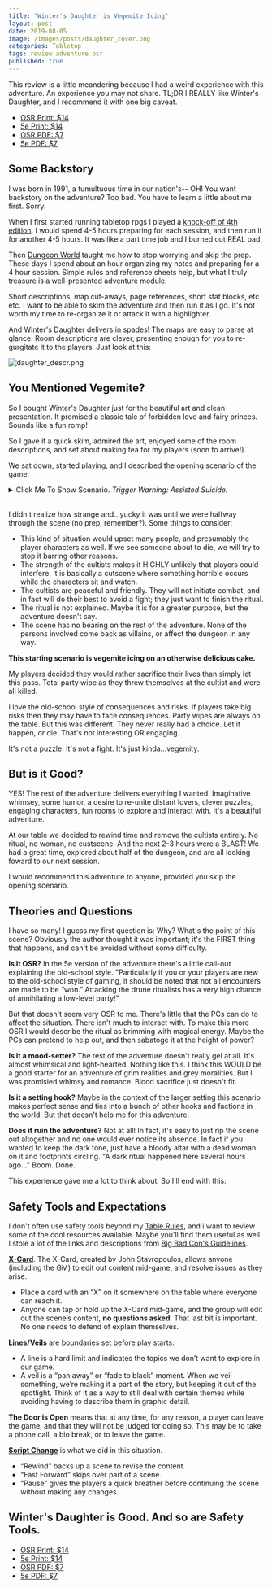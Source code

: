 ```yaml
---
title: "Winter's Daughter is Vegemite Icing"
layout: post
date: 2019-08-05
image: /images/posts/daughter_cover.png
categories: Tabletop
tags: review adventure osr
published: true
---
```

This review is a little meandering because I had a weird experience with this adventure. An experience you may not share. TL;DR I REALLY like Winter's Daughter, and I recommend it with one big caveat.

 - [OSR Print: $14](https://necroticgnome.com/products/dolmenwood-winters-daughter)
 - [5e Print: $14](https://necroticgnome.com/products/dolmenwood-winters-daughter?variant=14210136834093)
 - [OSR PDF: $7](https://www.drivethrurpg.com/product/270795/Winters-Daughter-OldSchool-Version) 
 - [5e PDF: $7](https://www.drivethrurpg.com/product/270798/Winters-Daughter-5th-Edition-Version)

## Some Backstory

I was born in 1991, a tumultuous time in our nation's-- OH! You want backstory on the adventure? Too bad. You have to learn a little about me first. Sorry.

When I first started running tabletop rpgs I played a [knock-off of 4th edition](http://www.ruleofcool.com/). I would spend 4-5 hours preparing for each session, and then run it for another 4-5 hours. It was like a part time job and I burned out REAL bad.

Then [Dungeon World](https://dungeon-world.com/) taught me how to stop worrying and skip the prep. These days I spend about an hour organizing my notes and preparing for a 4 hour session. Simple rules and reference sheets help, but what I truly treasure is a well-presented adventure module.

Short descriptions, map cut-aways, page references, short stat blocks, etc etc. I want to be able to skim the adventure and then run it as I go. It's not worth my time to re-organize it or attack it with a highlighter. 

And Winter's Daughter delivers in spades! The maps are easy to parse at glance. Room descriptions are clever, presenting enough for you to re-gurgitate it to the players. Just look at this:

![daughter_descr.png](/images/posts/daughter_descr.png)

## You Mentioned Vegemite?

So I bought Winter's Daughter just for the beautiful art and clean presentation. It promised a classic tale of forbidden love and fairy princes. Sounds like a fun romp!

So I gave it a quick skim, admired the art, enjoyed some of the room descriptions, and set about making tea for my players (soon to arrive!).

We sat down, started playing, and I described the opening scenario of the game. 

<details>
  <summary>Click Me To Show Scenario. <i>Trigger Warning: Assisted Suicide.</i></summary>
  <p>The group comes across some cultists about to sacrifice a young woman in a dark ritual. The cultists greet the PCs warmly, politely asking for their help with the ritual. The woman is wild-eyed and shaking, but she claims to be a willing sacrifice. This is her moment of glory!</p>
  <p>If the PCs help with the ritual then the woman is killed, her blood is collected in a bowl, and the cultists depart peacefully, maybe offering a small reward of thanks.</p>
  <p>If the PCs wish to intervene, they must take down these two cultists. They are VERY powerful magic users who don't really want to hurt strangers, but are dedicated to their ritual.</p>
</details>
<br/>

I didn't realize how strange and...yucky it was until we were halfway through the scene (no prep, remember?). Some things to consider:

 - This kind of situation would upset many people, and presumably the player characters as well. If we see someone about to die, we will try to stop it barring other reasons.
 - The strength of the cultists makes it HIGHLY unlikely that players could interfere. It is basically a cutscene where something horrible occurs while the characters sit and watch. 
 - The cultists are peaceful and friendly. They will not initiate combat, and in fact will do their best to avoid a fight; they just want to finish the ritual.
 - The ritual is not explained. Maybe it is for a greater purpose, but the adventure doesn't say. 
 - The scene has no bearing on the rest of the adventure. None of the persons involved come back as villains, or affect the dungeon in any way.

**This starting scenario is vegemite icing on an otherwise delicious cake.**

My players decided they would rather sacrifice their lives than simply let this pass. Total party wipe as they threw themselves at the cultist and were all killed. 

I love the old-school style of consequences and risks. If players take big risks then they may have to face consequences. Party wipes are always on the table. But this was different. They never really had a choice. Let it happen, or die. That's not interesting OR engaging. 

It's not a puzzle. It's not a fight. It's just kinda...vegemity.

## But is it Good?

YES! The rest of the adventure delivers everything I wanted. Imaginative whimsey, some humor, a desire to re-unite distant lovers, clever puzzles, engaging characters, fun rooms to explore and interact with. It's a beautiful adventure.

At our table we decided to rewind time and remove the cultists entirely. No ritual, no woman, no custscene. And the next 2-3 hours were a BLAST! We had a great time, explored about half of the dungeon, and are all looking foward to our next session.

I would recommend this adventure to anyone, provided you skip the opening scenario.

## Theories and Questions

I have so many! I guess my first question is: Why? What's the point of this scene? Obviously the author thought it was important; it's the FIRST thing that happens, and can't be avoided without some difficulty.

**Is it OSR?** In the 5e version of the adventure there's a little call-out explaining the old-school style. "Particularly if you or your players are new to the old-school style of gaming, it should be noted that not all encounters are made to be “won.” Attacking the drune ritualists has a very high chance of annihilating a low-level party!"

But that doesn't seem very OSR to me. There's little that the PCs can do to affect the situation. There isn't much to interact with. To make this more OSR I would describe the ritual as brimming with magical energy. Maybe the PCs can pretend to help out, and then sabatoge it at the height of power?

**Is it a mood-setter?** The rest of the adventure doesn't really gel at all. It's almost whimsical and light-hearted. Nothing like this. I think this WOULD be a good starter for an adventure of grim realities and grey moralities. But I was promisied whimsy and romance. Blood sacrifice just doesn't fit.

**Is it a setting hook?** Maybe in the context of the larger setting this scenario makes perfect sense and ties into a bunch of other hooks and factions in the world. But that doesn't help me for this adventure.

**Does it ruin the adventure?** Not at all! In fact, it's easy to just rip the scene out altogether and no one would ever notice its absence. In fact if you wanted to keep the dark tone, just have a bloody altar with a dead woman on it and footprints circling. "A dark ritual happened here several hours ago..." Boom. Done.

This experience gave me a lot to think about. So I'll end with this:

## Safety Tools and Expectations

I don't often use safety tools beyond my [Table Rules](/files/Table_Rules.pdf), and i want to review some of the cool resources available. Maybe you'll find them useful as well. I stole a lot of the links and descriptions from [Big Bad Con's Guidelines](https://www.bigbadcon.com/safety-mechanisms/).

**[X-Card](https://docs.google.com/document/d/1SB0jsx34bWHZWbnNIVVuMjhDkrdFGo1_hSC2BWPlI3A/edit)**. The X-Card, created by John Stavropoulos, allows anyone (including the GM) to edit out content mid-game, and resolve issues as they arise.

 - Place a card with an “X” on it somewhere on the table where everyone can reach it.
 - Anyone can tap or hold up the X-Card mid-game, and the group will edit out the scene’s content, **no questions asked**. That last bit is important. No one needs to defend of explain themselves. 

**[Lines/Veils](https://rpg.stackexchange.com/questions/30906/what-do-the-terms-lines-and-veils-mean)** are boundaries set before play starts. 

 - A line is a hard limit and indicates the topics we don’t want to explore in our game.
 - A veil is a “pan away” or “fade to black” moment. When we veil something, we’re making it a part of the story, but keeping it out of the spotlight. Think of it as a way to still deal with certain themes while avoiding having to describe them in graphic detail.

**The Door is Open** means that at any time, for any reason, a player can leave the game, and that they will not be judged for doing so. This may be to take a phone call, a bio break, or to leave the game.

**[Script Change](http://briebeau.com/thoughty/script-change/)** is what we did in this situation.

 - “Rewind” backs up a scene to revise the content.
 - “Fast Forward” skips over part of a scene.
 - “Pause” gives the players a quick breather before continuing the scene without making any changes.

## Winter's Daughter is Good. And so are Safety Tools.

 - [OSR Print: $14](https://necroticgnome.com/products/dolmenwood-winters-daughter)
 - [5e Print: $14](https://necroticgnome.com/products/dolmenwood-winters-daughter?variant=14210136834093)
 - [OSR PDF: $7](https://www.drivethrurpg.com/product/270795/Winters-Daughter-OldSchool-Version) 
 - [5e PDF: $7](https://www.drivethrurpg.com/product/270798/Winters-Daughter-5th-Edition-Version)